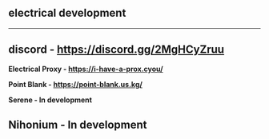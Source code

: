 ## electrical development
-------------------------------------------------------------
**discord - https://discord.gg/2MgHCyZruu**
-------------------------------------------------------------
**Electrical Proxy - https://i-have-a-prox.cyou/**

**Point Blank - https://point-blank.us.kg/**

**Serene - In development**

**Nihonium - In development**
------------------------------------------------------------
